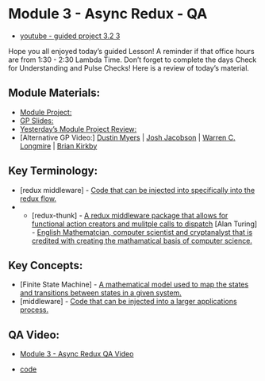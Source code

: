 # Module 3 - Async Redux - QA 

- [youtube - guided project 3.2 3]()

Hope you all enjoyed today’s guided Lesson! 
A reminder if that office hours are from 1:30 - 2:30 Lambda Time. 
Don’t forget to complete the days Check for Understanding and Pulse Checks!
Here is a review of today’s material.

##  Module Materials:

-   [Module Project:](https://github.com/LambdaSchool/web-module-project-async-redux) 
-   [GP Slides:](https://docs.google.com/presentation/d/1JTqhluqkeBQGo_rwksRaIkXRFM6GjPS4nj8ODcYvyXU/edit?usp=sharing) 
-   [Yesterday’s Module Project Review:](https://www.loom.com/share/dc97839acccf48339842c6265413fafb) 
-   [Alternative GP Video:] [Dustin Myers](https://youtu.be/a4yU0FLdxwY) | [Josh Jacobson](https://youtu.be/KoqY3I2EO8k) | [Warren C. Longmire](https://youtu.be/cOimnorDca8) | [Brian Kirkby](https://youtu.be/x_KNjGf2TYk)

##  Key Terminology:

-   [redux middleware] - [Code that can be injected into specifically into the redux flow.](https://designingforscale.com/understanding-redux-middleware-and-writing-custom-ones/)
-   -   [redux-thunk] - [A redux middleware package that allows for functional action creators and mulitple calls to dispatch](https://medium.com/fullstack-academy/thunks-in-redux-the-basics-85e538a3fe60)
[Alan Turing] - [English Mathematcian, computer scientist and cryptanalyst that is credited with creating the mathamatical basis of computer science.](https://www.youtube.com/watch?v=dNRDvLACg5Q)

##  Key Concepts:

-   [Finite State Machine] - [A mathematical model used to map the states and transitions between states in a given system.](https://www.youtube.com/watch?v=I0HBrcE_HOI)
-   [middleware] - [Code that can be injected into a larger applications process.](https://redux.js.org/understanding/history-and-design/middleware)

## QA Video:

-   [Module 3 - Async Redux QA Video](https://youtu.be/v_PHTVpZmCM)

- [code]()